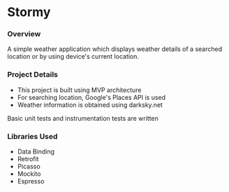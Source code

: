 # Stormy

### Overview

A simple weather application which displays weather details of a searched location or by using device's current location. 

### Project Details
- This project is built using MVP architecture
- For searching location, Google's Places API is used
- Weather information is obtained using darksky.net

Basic unit tests and instrumentation tests are written

### Libraries Used
- Data Binding
- Retrofit
- Picasso
- Mockito 
- Espresso  
